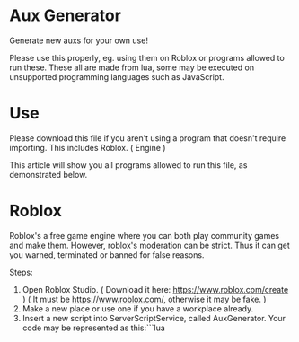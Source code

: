 # Aux Generator
Generate new auxs for your own use!

Please use this properly, eg. using them on Roblox or programs allowed to run these.
These all are made from lua, some may be executed on unsupported programming languages such as JavaScript.

# Use
Please download this file if you aren't using a program that doesn't require importing.
This includes Roblox. ( Engine )

This article will show you all programs allowed to run this file, as demonstrated below.

# Roblox
Roblox's a free game engine where you can both play community games and make them.
However, roblox's moderation can be strict. Thus it can get you warned, terminated or banned for false reasons.

Steps:

1. Open Roblox Studio. ( Download it here: https://www.roblox.com/create ) ( It must be https://www.roblox.com/, otherwise it may be fake. )
2. Make a new place or use one if you have a workplace already.
3. Insert a new script into ServerScriptService, called AuxGenerator.
  Your code may be represented as this:```lua
  
  ```
